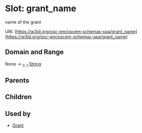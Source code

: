 
# Slot: grant_name

name of the grant

URI: [https://w3id.org/osc-em/oscem-schemas-spa/grant_name](https://w3id.org/osc-em/oscem-schemas-spa/grant_name)


## Domain and Range

None &#8594;  <sub>0..1</sub> [String](types/String.md)

## Parents


## Children


## Used by

 * [Grant](Grant.md)
